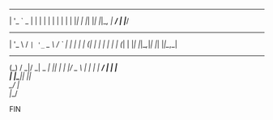                  
                 
 _ __ ___  _   _ 
| '_ ` _ \| | | |
| | | | | | |_| |
|_| |_| |_|\__, |
            __/ |
           |___/ 
           
 _ __   __ _ _ __ ___   __ _  
| '_ \ / _` | '_ ` _ \ / _` | 
| | | | (_| | | | | | | (_| | 
|_| |_|\__,_|_| |_| |_|\__,_| 


  _       __  __ 
  (_)     / _|/ _|
   _  ___| |_| |_ 
  | |/ _ \  _|  _|
  | |  __/ | | |  
  | |\___|_| |_|  
 _/ |             
|__/              

FIN
